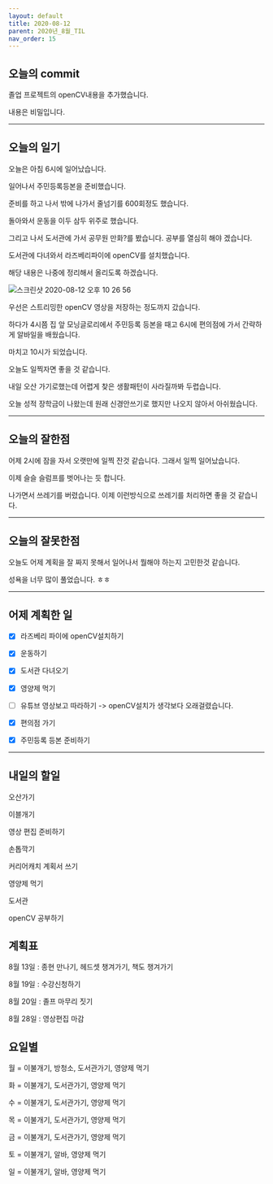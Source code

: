```yaml
---
layout: default
title: 2020-08-12
parent: 2020년_8월_TIL
nav_order: 15
---
```


## 오늘의 commit

졸업 프로젝트의 openCV내용을 추가했습니다.

내용은 비밀입니다.

---

## 오늘의 일기

오늘은 아침 6시에 일어났습니다.

일어나서 주민등록등본을 준비했습니다.

준비를 하고 나서 밖에 나가서 줄넘기를 600회정도 했습니다.

돌아와서 운동을 이두 삼두 위주로 했습니다.

그리고 나서 도서관에 가서 공무원 만화?를 봤습니다. 공부를 열심히 해야 겠습니다.

도서관에 다녀와서 라즈베리파이에 openCV를 설치했습니다.

해당 내용은 나중에 정리해서 올리도록 하겠습니다.

![스크린샷 2020-08-12 오후 10 26 56](https://user-images.githubusercontent.com/16849874/90020592-05be3c00-dceb-11ea-993a-f134e33c9cab.png)

우선은 스트리밍한 openCV 영상을 저장하는 정도까지 갔습니다.

하다가 4시쯤 집 앞 모닝글로리에서 주민등록 등본을 때고 6시에 편의점에 가서 간략하게 알바일을 배웠습니다.

마치고 10시가 되었습니다.

오늘도 일찍자면 좋을 것 같습니다.

내일 오산 가기로했는데 어렵게 찾은 생활패턴이 사라질까봐 두렵습니다.

오늘 성적 장학금이 나왔는데 원래 신경안쓰기로 했지만 나오지 않아서 아쉬웠습니다.

---

## 오늘의 잘한점

어제 2시에 잠을 자서 오랫만에 일찍 잔것 같습니다. 그래서 일찍 일어났습니다.

이제 슬슬 슬럼프를 벗어나는 듯 합니다.

나가면서 쓰레기를 버렸습니다. 이제 이런방식으로 쓰레기를 처리하면 좋을 것 같습니다.

---

## 오늘의 잘못한점

오늘도 어제 계획을 잘 짜지 못해서 일어나서 뭘해야 하는지 고민한것 같습니다.

성욕을 너무 많이 풀었습니다. ㅎㅎ

---

## 어제 계획한 일

- [X] 라즈베리 파이에 openCV설치하기

- [X] 운동하기

- [X] 도서관 다녀오기

- [X] 영양제 먹기

- [ ] 유튜브 영상보고 따라하기 -> openCV설치가 생각보다 오래걸렸습니다.

- [X] 편의점 가기

- [X] 주민등록 등본 준비하기

---

## 내일의 할일

오산가기

이블개기

영상 편집 준비하기

손톱깍기

커리어캐치 계획서 쓰기

영양제 먹기

도서관

openCV 공부하기

## 계획표

8월 13일 : 종현 만나기, 헤드셋 챙겨가기, 책도 챙겨가기

8월 19일 : 수강신청하기

8월 20일 : 졸프 마무리 짓기

8월 28일 : 영상편집 마감

## 요일별

월 = 이불개기, 방청소, 도서관가기, 영양제 먹기

화 = 이불개기, 도서관가기, 영양제 먹기

수 = 이불개기, 도서관가기, 영양제 먹기

목 = 이불개기, 도서관가기, 영양제 먹기

금 = 이불개기, 도서관가기, 영양제 먹기

토 = 이불개기, 알바, 영양제 먹기

일 = 이불개기, 알바, 영양제 먹기